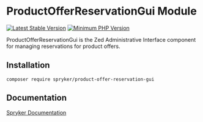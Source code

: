 # ProductOfferReservationGui Module
[![Latest Stable Version](https://poser.pugx.org/spryker/product-offer-reservation-gui/v/stable.svg)](https://packagist.org/packages/spryker/product-offer-reservation-gui)
[![Minimum PHP Version](https://img.shields.io/badge/php-%3E%3D%208.2-8892BF.svg)](https://php.net/)

ProductOfferReservationGui is the Zed Administrative Interface component for managing reservations for product offers.

## Installation

```
composer require spryker/product-offer-reservation-gui
```

## Documentation

[Spryker Documentation](https://docs.spryker.com)
